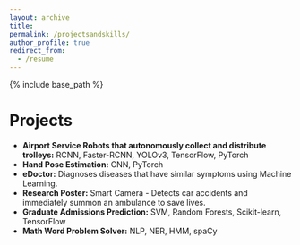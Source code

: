 ```yaml
---
layout: archive
title:
permalink: /projectsandskills/
author_profile: true
redirect_from:
  - /resume
---
```


{% include base_path %}

Projects
======

* **Airport Service Robots that autonomously collect and distribute trolleys:** RCNN, Faster-RCNN, YOLOv3, TensorFlow, PyTorch
* **Hand Pose Estimation:** CNN, PyTorch 
* **eDoctor:** Diagnoses diseases that have similar symptoms using Machine Learning.
* **Research Poster:** Smart Camera - Detects car accidents and immediately summon an ambulance to save lives.  
* **Graduate Admissions Prediction:** SVM, Random Forests, Scikit-learn, TensorFlow 
* **Math Word Problem Solver:** NLP, NER, HMM, spaCy
